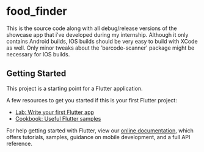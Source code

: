 # food_finder

This is the source code along with all debug/release versions of the showcase app that i've developed during my internship. Although it only contains Android builds, IOS builds should be very easy to build with XCode as well. Only minor tweaks about the 'barcode-scanner' package might be necessary for IOS builds.

## Getting Started

This project is a starting point for a Flutter application.

A few resources to get you started if this is your first Flutter project:

- [Lab: Write your first Flutter app](https://flutter.dev/docs/get-started/codelab)
- [Cookbook: Useful Flutter samples](https://flutter.dev/docs/cookbook)

For help getting started with Flutter, view our 
[online documentation](https://flutter.dev/docs), which offers tutorials, 
samples, guidance on mobile development, and a full API reference.
